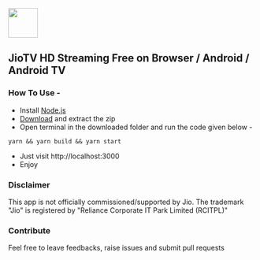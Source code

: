 <div>
<img src="https://raw.githubusercontent.com/botallen/plugin.video.jiotv/main/resources/icon.png" height="60" width="60">

## JioTV HD Streaming Free on Browser / Android / Android TV

</div>

### How To Use -

- Install [Node.js](https://nodejs.org/en/download/)
- [Download](https://github.com/nrjdalal/JioTV-Next/files/9439880/JioTV-Next.zip) and extract the zip
- Open terminal in the downloaded folder and run the code given below -

```
yarn && yarn build && yarn start
```

- Just visit http://localhost:3000
- Enjoy

### Disclaimer

This app is not officially commissioned/supported by Jio. The trademark "Jio" is registered by "Reliance Corporate IT Park Limited (RCITPL)"

### Contribute

Feel free to leave feedbacks, raise issues and submit pull requests
